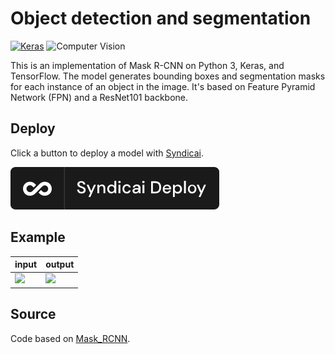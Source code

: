 # Object detection and segmentation
[![Keras](https://img.shields.io/badge/Framework-Keras-79FFE1)](https://keras.io/)
![Computer Vision](https://img.shields.io/badge/Type-Computer%20Vision-79FFE1)

This is an implementation of Mask R-CNN on Python 3, Keras, and TensorFlow. The model generates bounding boxes and segmentation masks for each instance of an object in the image. It's based on Feature Pyramid Network (FPN) and a ResNet101 backbone.

## Deploy 
Click a button to deploy a model with [Syndicai](https://syndicai.co).

[![Syndicai-Deploy](https://raw.githubusercontent.com/syndicai/brand/main/button/deploy.svg)](https://app.syndicai.co/newModel?repository=https://github.com/syndicai/models/tree/master/keras/object_segmentation)

## Example

| input | output |
| --- | --- |
| <img src="sample_data/input/image.jpeg" width="410"> | <img src="sample_data/output/image_output.jpeg" width="410"> |


## Source
Code based on [Mask_RCNN](https://github.com/matterport/Mask_RCNN).

